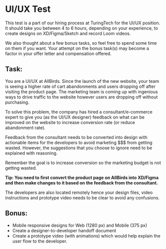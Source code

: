 # UI/UX Test
This test is a part of our hiring process at TuringTech for the UI/UX position. It should take you between 4 to 6 hours, depending on your experience, to create designs on XD/Figma/Sketch and record Loom videos. 

We also thought about a few bonus tasks, so feel free to spend some time on them if you want. Your attempt on the bonus task(s) may become a factor in your offer letter and compensation offered.

## Task:
You are a UI/UX at AllBirds. Since the launch of the new website, your team is seeing a higher rate of cart abandonments and users dropping off after visiting the product page. The marketing team is coming up with ingenious ways to drive traffic to the website however users are dropping off without purchasing.

To solve this problem, the company has hired a consultant/e-commerce expert to give you (as the UI/UX designer) feedback on what can be improved on the website to increase conversion rate (or reduce abandonment rate).

Feedback from the consultant needs to be converted into design with actionable items for the developers to avoid marketing $$$ from getting wasted. However, the suggestions that you choose to ignore need to be explained with reasoning.

Remember the goal is to increase conversion so the marketing budget is not getting wasted. 

**Tip: You need to first convert the product page on AllBirds into XD/Figma and then make changes to it based on the feedback from the consultant.**

The developers are also located remotely hence your design files, video instructions and prototype video needs to be clear to avoid any confusions.

## Bonus:
- Mobile responsive designs for Web (1280 px) and Mobile (375 px)
- Create a designer-to-developer handoff document 
- Create a prototype video (with animations) which would help explain the user flow to the developer.


